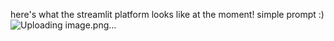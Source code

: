 here's what the streamlit platform looks like at the moment! simple prompt :)
![Uploading image.png…]()
